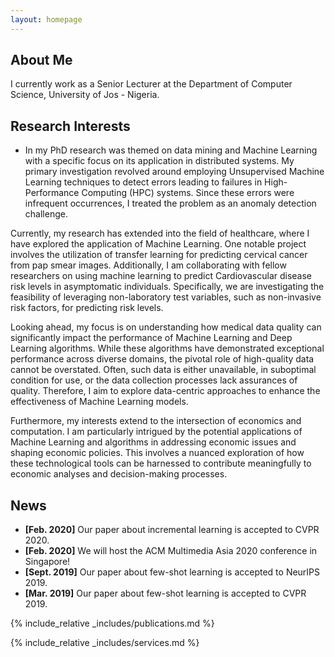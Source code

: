 ```yaml
---
layout: homepage
---
```


## About Me
I currently work as a Senior Lecturer at the Department of Computer Science, University of Jos - Nigeria.

## Research Interests

- In my PhD research was themed on data mining and Machine Learning with a specific focus on its application in distributed systems. My primary investigation revolved around employing Unsupervised Machine Learning techniques to detect errors leading to failures in High-Performance Computing (HPC) systems. Since these errors were infrequent occurrences, I treated the problem as an anomaly detection challenge.

Currently, my research has extended into the field of healthcare, where I have explored the application of Machine Learning. One notable project involves the utilization of transfer learning for predicting cervical cancer from pap smear images. Additionally, I am collaborating with fellow researchers on using machine learning to predict Cardiovascular disease risk levels in asymptomatic individuals. Specifically, we are investigating the feasibility of leveraging non-laboratory test variables, such as non-invasive risk factors, for predicting risk levels.

Looking ahead, my focus is on understanding how medical data quality can significantly impact the performance of Machine Learning and Deep Learning algorithms. While these algorithms have demonstrated exceptional performance across diverse domains, the pivotal role of high-quality data cannot be overstated. Often, such data is either unavailable, in suboptimal condition for use, or the data collection processes lack assurances of quality. Therefore, I aim to explore data-centric approaches to enhance the effectiveness of Machine Learning models.

Furthermore, my interests extend to the intersection of economics and computation. I am particularly intrigued by the potential applications of Machine Learning and algorithms in addressing economic issues and shaping economic policies. This involves a nuanced exploration of how these technological tools can be harnessed to contribute meaningfully to economic analyses and decision-making processes.
## News

- **[Feb. 2020]** Our paper about incremental learning is accepted to CVPR 2020.
- **[Feb. 2020]** We will host the ACM Multimedia Asia 2020 conference in Singapore!
- **[Sept. 2019]** Our paper about few-shot learning is accepted to NeurIPS 2019.
- **[Mar. 2019]** Our paper about few-shot learning is accepted to CVPR 2019.

{% include_relative _includes/publications.md %}

{% include_relative _includes/services.md %}
